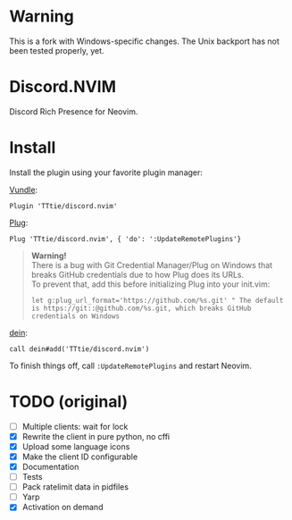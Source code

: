 # Warning
This is a fork with Windows-specific changes. The Unix backport has not been tested properly, yet.

# Discord.NVIM
Discord Rich Presence for Neovim.

# Install
Install the plugin using your favorite plugin manager:

[Vundle](https://github.com/VundleVim/Vundle.vim):
```
Plugin 'TTtie/discord.nvim'
```
[Plug](https://github.com/junegunn/vim-plug):
```
Plug 'TTtie/discord.nvim', { 'do': ':UpdateRemotePlugins'}
```
> **Warning!**  
> There is a bug with Git Credential Manager/Plug on Windows that breaks GitHub credentials due to how Plug does its URLs.  
> To prevent that, add this before initializing Plug into your init.vim:
> ```vim
> let g:plug_url_format='https://github.com/%s.git' " The default is https://git::@github.com/%s.git, which breaks GitHub credentials on Windows
> ```

[dein](https://github.com/Shougo/dein.vim):
```
call dein#add('TTtie/discord.nvim')
```
To finish things off, call `:UpdateRemotePlugins` and restart Neovim.

# TODO (original)
- [ ] Multiple clients: wait for lock
- [X] Rewrite the client in pure python, no cffi
- [X] Upload some language icons
- [X] Make the client ID configurable
- [X] Documentation
- [ ] Tests
- [ ] Pack ratelimit data in pidfiles
- [ ] Yarp
- [X] Activation on demand
